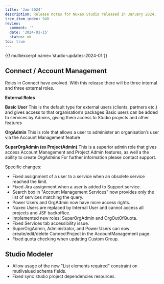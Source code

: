 ```yaml
---
title: 'Jan 2024'
description: Release notes for Nuxeo Studio released in January 2024.
tree_item_index: 940
review:
  comment: ''
  date: '2024-01-15'
  status: ok
toc: true
---
```


{{! multiexcerpt name='studio-updates-2024-01'}}

## Connect / Account Management

Roles in Connect have evolved. With this release there will be three internal and three external roles.

**External Roles**

**Basic User**
This is the default type for external users  (clients, partners etc.) and gives access to that organisation’s packages 
Basic users can be added to services by Admins, giving them access to Studio projects and other features

**OrgAdmin**
This is role that allows a user to administer an organisation’s user via the Account Management feature

**SuperOrgAdmin (ex ProjectAdmin)**
This is a superior admin role that gives access Account Management and Project Admin features, as well a the ability to create OrgAdmins
For further information please contact support.

Specific changes:

- Fixed assignment of a user to a service when an obsolete service reached the limit.
- Fixed Jira assignment when a user is added to Support service.
- Search box in "Account Management Services" now provides only the list of services matching the query.
- Power Users and OrgAdmin now have more access rights.
- Nuxeo Users are replaced by Internal User and cannot access all projects and JSF backoffice.
- Implemented new roles: SuperOrgAdmin and OrgOutOfQuota.
- Fixed Services tab accessibility issue.
- SuperOrgAdmin, Administrator, and Power Users can now create/edit/delete ConnectProject in the AccountManagement page.
- Fixed quota checking when updating Custom Group.

## Studio Modeler
- Allow usage of the new "List elements required" constraint on mutlivalued schema fields.
- Fixed sync studio project dependencies resources.
